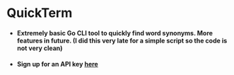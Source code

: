 # QuickTerm

- #### Extremely basic Go CLI tool to quickly find word synonyms. More features in future. (I did this very late for a simple script so the code is not very clean)

- #### Sign up for an API key [here](https://dictionaryapi.com/register/index)
